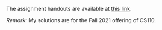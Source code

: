 The assignment handouts are available at [this link](https://web.stanford.edu/class/archive/cs/cs110/cs110.1212/slides-handouts.html).

*Remark:* My solutions are for the Fall 2021 offering of CS110.
